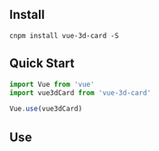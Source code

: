 <!--
 * @Author: zzx
 * @Date: 2020-05-27 15:36:52
 * @LastEditTime: 2020-08-24 11:38:35
 * @FilePath: /vue-3d-card/README.md
-->
## Install
```shell
cnpm install vue-3d-card -S
```

## Quick Start
``` javascript
import Vue from 'vue'
import vue3dCard from 'vue-3d-card'

Vue.use(vue3dCard)
```


## Use
``` javascript
```

